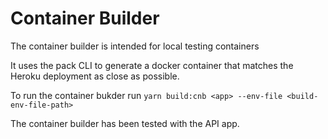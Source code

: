 # Container Builder

The container builder is intended for local testing containers

It uses the pack CLI to generate a docker container that matches the Heroku deployment as
close as possible.

To run the container bukder run `yarn build:cnb <app> --env-file <build-env-file-path>`

The container builder has been tested with the API app.

